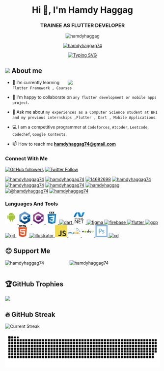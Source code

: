 <h1 align="center">Hi 👋, I'm Hamdy Haggag</h1>
<h3 align="center">TRAINEE AS FLUTTER DEVELOPER</h3>
<p align="center"> <img align="centre" src="https://visitor-badge.laobi.icu/badge?page_id=zeeid" alt="hamdyhaggag" /> </p>


<p align="center"> <a href="https://twitter.com/hamdyhaggag74" target="blank"><img src="https://img.shields.io/twitter/follow/hamdyhaggag74?logo=twitter&style=for-the-badge" alt="hamdyhaggag74" /></a> </p>


<p align="center">
  <a href="https://git.io/typing-svg"><img src="https://readme-typing-svg.herokuapp.com?font=montserrat&weight=900&size=25&pause=1000&width=435&lines=welcome+To+My+Github+Profile;+I%E2%80%99m+Hamdy+Haggag+Junior+CE;I%E2%80%99m+Currently+Learning+Flutter" alt="Typing SVG" /></a>
</p>

## <picture><img src = "https://github.com/7oSkaaa/7oSkaaa/blob/main/Images/about_me.gif?raw=true" width = 70px></picture> About me
<picture> <img align="right" src="https://github.com/7oSkaaa/7oSkaaa/blob/main/Images/Right_Side.gif?raw=true" width = 300px></picture>

- 🌱 I’m currently learning `Flutter Framework , Courses`


- 👯 I'm happy to collaborate on `any flutter development or mobile apps project`.

- 💬 Ask me about `my experiences as a Computer Science student at BHI and my previous internships ,Flutter , Dart , Mobile Applications`.
- :computer: I am a competitive programmer at `Codeforces`, `Atcoder`, `Leetcode`, `Codechef`, `Google Contests`.
- 📫 How to reach me **hamdyhaggag74@gmail.com**

<h3 align="left">Connect With Me</h3>

[![GitHub followers](https://img.shields.io/github/followers/sriharikapu?style=social)](https://www.github.com/hamdyhaggag)
[![Twitter Follow](https://img.shields.io/twitter/follow/HamdyHaggag?style=social)](https://www.twitter.com/hamdyhaggag74) 

<p align="left">
<a href="https://twitter.com/hamdyhaggag74" target="blank"><img align="center" src="https://raw.githubusercontent.com/rahuldkjain/github-profile-readme-generator/master/src/images/icons/Social/twitter.svg" alt="hamdyhaggag74" height="30" width="40" /></a>
<a href="https://linkedin.com/in/hamdyhaggag74" target="blank"><img align="center" src="https://raw.githubusercontent.com/rahuldkjain/github-profile-readme-generator/master/src/images/icons/Social/linked-in-alt.svg" alt="hamdyhaggag74" height="30" width="40" /></a>
<a href="https://stackoverflow.com/users/14682698" target="blank"><img align="center" src="https://raw.githubusercontent.com/rahuldkjain/github-profile-readme-generator/master/src/images/icons/Social/stack-overflow.svg" alt="14682698" height="30" width="40" /></a>
<a href="https://fb.com/hamdyhaggag74" target="blank"><img align="center" src="https://raw.githubusercontent.com/rahuldkjain/github-profile-readme-generator/master/src/images/icons/Social/facebook.svg" alt="hamdyhaggag74" height="30" width="40" /></a>
<a href="https://instagram.com/hamdyhaggag74" target="blank"><img align="center" src="https://raw.githubusercontent.com/rahuldkjain/github-profile-readme-generator/master/src/images/icons/Social/instagram.svg" alt="hamdyhaggag74" height="30" width="40" /></a>
<a href="https://dribbble.com/hamdyhaggag74" target="blank"><img align="center" src="https://raw.githubusercontent.com/rahuldkjain/github-profile-readme-generator/master/src/images/icons/Social/dribbble.svg" alt="hamdyhaggag74" height="30" width="40" /></a>
<a href="https://www.behance.net/hamdyhaggag" target="blank"><img align="center" src="https://raw.githubusercontent.com/rahuldkjain/github-profile-readme-generator/master/src/images/icons/Social/behance.svg" alt="hamdyhaggag" height="30" width="40" /></a>
<a href="https://medium.com/@hamdyhaggag74" target="blank"><img align="center" src="https://raw.githubusercontent.com/rahuldkjain/github-profile-readme-generator/master/src/images/icons/Social/medium.svg" alt="@hamdyhaggag74" height="30" width="40" /></a>
<a href="https://www.leetcode.com/hamdyhaggag74" target="blank"><img align="center" src="https://raw.githubusercontent.com/rahuldkjain/github-profile-readme-generator/master/src/images/icons/Social/leet-code.svg" alt="hamdyhaggag74" height="30" width="40" /></a>
</p>




<h3 align="left">Languages And Tools</h3>
<p align="left"> <a href="https://developer.android.com" target="_blank" rel="noreferrer"> <img src="https://raw.githubusercontent.com/devicons/devicon/master/icons/android/android-original-wordmark.svg" alt="android" width="40" height="40"/> </a> <a href="https://www.w3schools.com/cpp/" target="_blank" rel="noreferrer"> <img src="https://raw.githubusercontent.com/devicons/devicon/master/icons/cplusplus/cplusplus-original.svg" alt="cplusplus" width="40" height="40"/> </a> <a href="https://www.w3schools.com/cs/" target="_blank" rel="noreferrer"> <img src="https://raw.githubusercontent.com/devicons/devicon/master/icons/csharp/csharp-original.svg" alt="csharp" width="40" height="40"/> </a> <a href="https://www.w3schools.com/css/" target="_blank" rel="noreferrer"> <img src="https://raw.githubusercontent.com/devicons/devicon/master/icons/css3/css3-original-wordmark.svg" alt="css3" width="40" height="40"/> </a> <a href="https://dart.dev" target="_blank" rel="noreferrer"> <img src="https://www.vectorlogo.zone/logos/dartlang/dartlang-icon.svg" alt="dart" width="40" height="40"/> </a> <a href="https://dotnet.microsoft.com/" target="_blank" rel="noreferrer"> <img src="https://raw.githubusercontent.com/devicons/devicon/master/icons/dot-net/dot-net-original-wordmark.svg" alt="dotnet" width="40" height="40"/> </a> <a href="https://www.figma.com/" target="_blank" rel="noreferrer"> <img src="https://www.vectorlogo.zone/logos/figma/figma-icon.svg" alt="figma" width="40" height="40"/> </a> <a href="https://firebase.google.com/" target="_blank" rel="noreferrer"> <img src="https://www.vectorlogo.zone/logos/firebase/firebase-icon.svg" alt="firebase" width="40" height="40"/> </a> <a href="https://flutter.dev" target="_blank" rel="noreferrer"> <img src="https://www.vectorlogo.zone/logos/flutterio/flutterio-icon.svg" alt="flutter" width="40" height="40"/> </a> <a href="https://cloud.google.com" target="_blank" rel="noreferrer"> <img src="https://www.vectorlogo.zone/logos/google_cloud/google_cloud-icon.svg" alt="gcp" width="40" height="40"/> </a> <a href="https://git-scm.com/" target="_blank" rel="noreferrer"> <img src="https://www.vectorlogo.zone/logos/git-scm/git-scm-icon.svg" alt="git" width="40" height="40"/> </a> <a href="https://www.w3.org/html/" target="_blank" rel="noreferrer"> <img src="https://raw.githubusercontent.com/devicons/devicon/master/icons/html5/html5-original-wordmark.svg" alt="html5" width="40" height="40"/> </a> <a href="https://www.adobe.com/in/products/illustrator.html" target="_blank" rel="noreferrer"> <img src="https://www.vectorlogo.zone/logos/adobe_illustrator/adobe_illustrator-icon.svg" alt="illustrator" width="40" height="40"/> </a> <a href="https://developer.mozilla.org/en-US/docs/Web/JavaScript" target="_blank" rel="noreferrer"> <img src="https://raw.githubusercontent.com/devicons/devicon/master/icons/javascript/javascript-original.svg" alt="javascript" width="40" height="40"/> </a> <a href="https://www.mysql.com/" target="_blank" rel="noreferrer"> <img src="https://raw.githubusercontent.com/devicons/devicon/master/icons/mysql/mysql-original-wordmark.svg" alt="mysql" width="40" height="40"/> </a> <a href="https://nodejs.org" target="_blank" rel="noreferrer"> <img src="https://raw.githubusercontent.com/devicons/devicon/master/icons/nodejs/nodejs-original-wordmark.svg" alt="nodejs" width="40" height="40"/> </a> <a href="https://www.photoshop.com/en" target="_blank" rel="noreferrer"> <img src="https://raw.githubusercontent.com/devicons/devicon/master/icons/photoshop/photoshop-line.svg" alt="photoshop" width="40" height="40"/> </a> <a href="https://www.adobe.com/products/xd.html" target="_blank" rel="noreferrer"> <img src="https://cdn.worldvectorlogo.com/logos/adobe-xd.svg" alt="xd" width="40" height="40"/> </a> </p>


 ## 😊 Support Me
<p><a href="https://www.buymeacoffee.com/hamdyhaggag74"> <img align="left" src="https://cdn.buymeacoffee.com/buttons/v2/default-yellow.png" height="50" width="210" alt="hamdyhaggag74" /></a><a href="https://ko-fi.com/hamdyhaggag74"> <img align="left" src="https://cdn.ko-fi.com/cdn/kofi3.png?v=3" height="50" width="210" alt="hamdyhaggag74" /></a></p><br>
<br>


## 🏆GitHub Trophies
![](https://github-profile-trophy.vercel.app/?username=nneji123&theme=light&no-frame=false&no-bg=false&margin-w=4)


## 🔥 GitHub Streak

<p align="left"> <img alt="Current Streak" src="https://github-readme-streak-stats.herokuapp.com/?user=deepshikhayadav&theme=light" /> </p>


<p align="center">
  <img  src="https://raw.githubusercontent.com/Elanza-48/Elanza-48/main/resources/img/github-contribution-grid-snake.svg"
    alt="example" />
</p>
